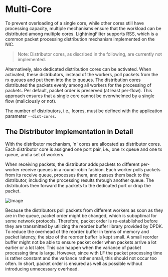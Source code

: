 # Multi-Core

To prevent overloading of a single core, while other cores still have processing capacity, multiple mechanisms ensure that the workload can be distributed among multiple cores.
LightningFilter supports RSS, which is a common packet processing distribution mechanism implemented on the NIC.

> Note: Distributor cores, as discribed in the following, are currently not implemented.

Alternatively, also dedicated distribution cores can be activated. When activated, these distributors, instead of the workers, poll packets from the rx queues and put them into the tx queues.
The distribution cores distributed the packets evenly among all workers for the processing of packets.
Per default, packet order is preserved (at least per-flow).
This approach ensures that a single core cannot be overwhelmed by a single flow (maliciously or not).

The number of distributors, i.e., lcores, must be defined with the application parameter `--dist-cores`.

## The Distributor Implementation in Detail

With the distributor mechanism, 'n' cores are allocated as distributor cores. Each distributor core is assigned one port pair, i.e., one rx queue and one tx queue, and a set of workers.

When receiving packets, the distributor adds packets to different per-worker receive queues in a round-robin fashion. Each worker polls packets from its receive queue, processes them, and passes them back to the distributor, including the processing results through another queue. The distributors then forward the packets to the dedicated port or drop the packet.

![Image](multicore_distributor.drawio.svg "icon")

Because the distributors poll packets from different workers as soon as they are in the queue, packet order might be changed, which is suboptimal for some network protocols. Therefore, packet order is re-established before they are transmitted by utilizing the reorder buffer library provided by DPDK.
To reduce the overhead of the reorder buffer in terms of memory and packet latency, the size of the reorder buffer is kept small. A small reorder buffer might not be able to ensure packet order when packets arrive a lot earlier or a lot later. This can happen when the variance of packet processing time is large. However, since with LF the packet processing time is rather constant and the variance rather small, this should not occur too often. In short, packet order is ensured as well as possible without introducing unnecessary overhead.
